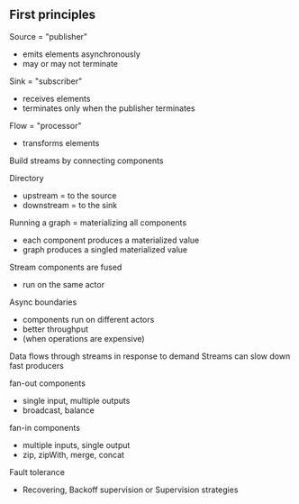 ## First principles

Source = "publisher"
- emits elements asynchronously
- may or may not terminate

Sink = "subscriber"
- receives elements
- terminates only when the publisher terminates

Flow = "processor"
- transforms elements

Build streams by connecting components

Directory
- upstream = to the source
- downstream = to the sink

Running a graph = materializing all components
- each component produces a materialized value
- graph produces a singled materialized value

Stream components are fused
- run on the same actor 

Async boundaries
- components run on different actors
- better throughput
- (when operations are expensive)

Data flows through streams in response to demand
Streams can slow down fast producers

fan-out components
- single input, multiple outputs
- broadcast, balance

fan-in components
- multiple inputs, single output
- zip, zipWith, merge, concat

Fault tolerance
- Recovering, Backoff supervision or Supervision strategies
